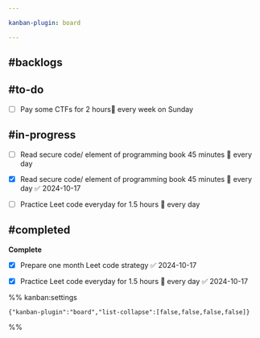 ```yaml
---

kanban-plugin: board

---
```


## #backlogs



## #to-do

- [ ] Pay some CTFs for 2 hours🔁 every week on Sunday


## #in-progress

- [ ] Read secure code/ element of programming book 45 minutes 🔁 every day
- [x] Read secure code/ element of programming book 45 minutes 🔁 every day ✅ 2024-10-17
- [ ] Practice Leet code everyday for 1.5 hours 🔁 every day


## #completed

**Complete**
- [x] Prepare one month Leet code strategy ✅ 2024-10-17
- [x] Practice Leet code everyday for 1.5 hours 🔁 every day ✅ 2024-10-17




%% kanban:settings
```
{"kanban-plugin":"board","list-collapse":[false,false,false,false]}
```
%%